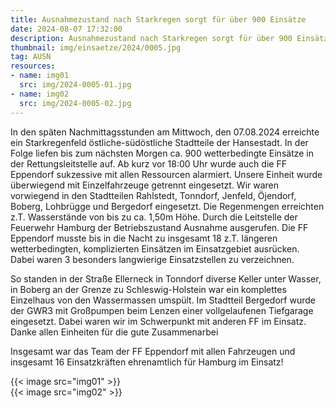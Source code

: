```yaml
---
title: Ausnahmezustand nach Starkregen sorgt für über 900 Einsätze
date: 2024-08-07 17:32:00
description: Ausnahmezustand nach Starkregen sorgt für über 900 Einsätze
thumbnail: img/einsaetze/2024/0005.jpg
tag: AUSN
resources:
- name: img01
  src: img/2024-0005-01.jpg
- name: img02
  src: img/2024-0005-02.jpg
---
```


In den späten Nachmittagsstunden am Mittwoch, den 07.08.2024 erreichte ein Starkregenfeld östliche-südöstliche Stadtteile der Hansestadt.
In der Folge liefen bis zum nächsten Morgen ca. 900 wetterbedingte Einsätze in der Rettungsleitstelle auf.
Ab kurz vor 18:00 Uhr wurde auch die FF Eppendorf sukzessive mit allen Ressourcen alarmiert.
Unsere Einheit wurde überwiegend mit Einzelfahrzeuge getrennt eingesetzt.
Wir waren vorwiegend in den Stadtteilen Rahlstedt, Tonndorf, Jenfeld, Öjendorf, Boberg, Lohbrügge und Bergedorf eingesetzt.
Die Regenmengen erreichten z.T. Wasserstände von bis zu ca. 1,50m Höhe. Durch die Leitstelle der Feuerwehr Hamburg der Betriebszustand Ausnahme ausgerufen.
Die FF Eppendorf musste bis in die Nacht zu insgesamt 18 z.T. längeren wetterbedingten, komplizierten Einsätzen im Einsatzgebiet ausrücken.
Dabei waren 3 besonders langwierige Einsatzstellen zu verzeichnen.

So standen in der Straße Ellerneck in Tonndorf diverse Keller unter Wasser, in Boberg an der Grenze zu Schleswig-Holstein war ein komplettes Einzelhaus von den Wassermassen umspült.
Im Stadtteil Bergedorf wurde der GWR3 mit Großpumpen beim Lenzen einer vollgelaufenen Tiefgarage eingesetzt.
Dabei waren wir im Schwerpunkt mit anderen FF im Einsatz. Danke allen Einheiten für die gute Zusammenarbei

Insgesamt war das Team der FF Eppendorf mit allen Fahrzeugen und insgesamt 16 Einsatzkräften ehrenamtlich für Hamburg im Einsatz!

{{< image src="img01" >}}  
{{< image src="img02" >}}  
